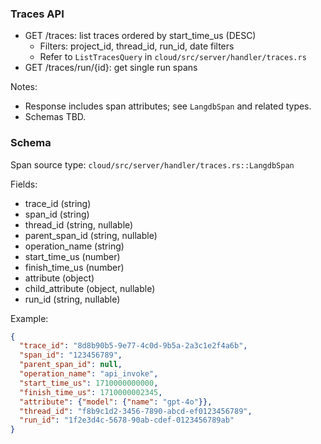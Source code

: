 ### Traces API

- GET /traces: list traces ordered by start_time_us (DESC)
  - Filters: project_id, thread_id, run_id, date filters
  - Refer to `ListTracesQuery` in `cloud/src/server/handler/traces.rs`
- GET /traces/run/{id}: get single run spans

Notes:
- Response includes span attributes; see `LangdbSpan` and related types.
- Schemas TBD.

### Schema

Span source type: `cloud/src/server/handler/traces.rs::LangdbSpan`

Fields:
- trace_id (string)
- span_id (string)
- thread_id (string, nullable)
- parent_span_id (string, nullable)
- operation_name (string)
- start_time_us (number)
- finish_time_us (number)
- attribute (object)
- child_attribute (object, nullable)
- run_id (string, nullable)

Example:
```json
{
  "trace_id": "8d8b90b5-9e77-4c0d-9b5a-2a3c1e2f4a6b",
  "span_id": "123456789",
  "parent_span_id": null,
  "operation_name": "api_invoke",
  "start_time_us": 1710000000000,
  "finish_time_us": 1710000002345,
  "attribute": {"model": {"name": "gpt-4o"}},
  "thread_id": "f8b9c1d2-3456-7890-abcd-ef0123456789",
  "run_id": "1f2e3d4c-5678-90ab-cdef-0123456789ab"
}
```
